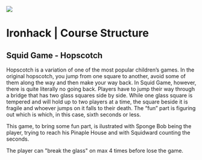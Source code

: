 ![](https://i.imgur.com/1QgrNNw.png)
# Ironhack | Course Structure
## Squid Game - Hopscotch

Hopscotch is a variation of one of the most popular children’s games. In the original hopscotch, you jump from one square to another, avoid some of them along the way and then make your way back. In Squid Game, however, there is quite literally no going back. Players have to jump their way through a bridge that has two glass squares side by side. While one glass square is tempered and will hold up to two players at a time, the square beside it is fragile and whoever jumps on it falls to their death. The “fun” part is figuring out which is which, in this case, sixth seconds or less. 

This game, to bring some fun part, is ilustrated with Sponge Bob being the player, trying to reach his Pinaple House and with Squidward counting the seconds.

The player can "break the glass" on max 4 times before lose the game.